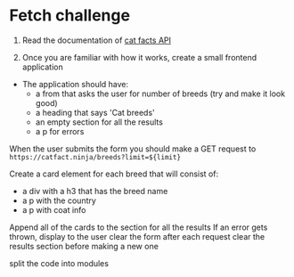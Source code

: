 # Fetch challenge

1. Read the documentation of [cat facts API](https://catfact.ninja/#/Facts/getFacts)

2. Once you are familiar with how it works, create a small frontend application

- The application should have:
  - a from that asks the user for number of breeds (try and make it look good)
  - a heading that says 'Cat breeds'
  - an empty section for all the results
  - a p for errors

When the user submits the form you should make a GET request to `https://catfact.ninja/breeds?limit=${limit}`

Create a card element for each breed that will consist of:

- a div with a h3 that has the breed name
- a p with the country
- a p with coat info

Append all of the cards to the section for all the results
If an error gets thrown, display to the user
clear the form after each request
clear the results section before making a new one

split the code into modules
